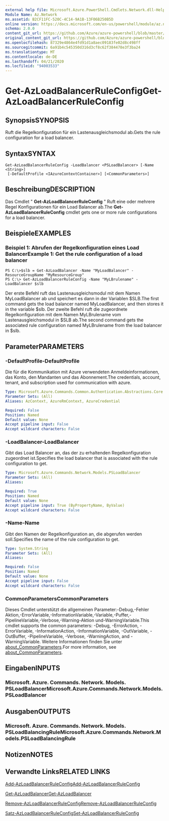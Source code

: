 ```yaml
---
external help file: Microsoft.Azure.PowerShell.Cmdlets.Network.dll-Help.xml
Module Name: Az.Network
ms.assetid: B2CF11FC-520C-4C14-9A1B-13F06B250B5D
online version: https://docs.microsoft.com/en-us/powershell/module/az.network/get-azloadbalancerruleconfig
schema: 2.0.0
content_git_url: https://github.com/Azure/azure-powershell/blob/master/src/Network/Network/help/Get-AzLoadBalancerRuleConfig.md
original_content_git_url: https://github.com/Azure/azure-powershell/blob/master/src/Network/Network/help/Get-AzLoadBalancerRuleConfig.md
ms.openlocfilehash: 87329e4864e4fd91d1a8aec09183fe02d8c498ff
ms.sourcegitcommit: 6a91b4c545350d316d3cf8c62f384478e3f3ba24
ms.translationtype: MT
ms.contentlocale: de-DE
ms.lasthandoff: 04/21/2020
ms.locfileid: "94003533"
---
```

# <span data-ttu-id="a7dfc-101">Get-AzLoadBalancerRuleConfig</span><span class="sxs-lookup"><span data-stu-id="a7dfc-101">Get-AzLoadBalancerRuleConfig</span></span>

## <span data-ttu-id="a7dfc-102">Synopsis</span><span class="sxs-lookup"><span data-stu-id="a7dfc-102">SYNOPSIS</span></span>
<span data-ttu-id="a7dfc-103">Ruft die Regelkonfiguration für ein Lastenausgleichsmodul ab.</span><span class="sxs-lookup"><span data-stu-id="a7dfc-103">Gets the rule configuration for a load balancer.</span></span>

## <span data-ttu-id="a7dfc-104">Syntax</span><span class="sxs-lookup"><span data-stu-id="a7dfc-104">SYNTAX</span></span>

```
Get-AzLoadBalancerRuleConfig -LoadBalancer <PSLoadBalancer> [-Name <String>]
 [-DefaultProfile <IAzureContextContainer>] [<CommonParameters>]
```

## <span data-ttu-id="a7dfc-105">Beschreibung</span><span class="sxs-lookup"><span data-stu-id="a7dfc-105">DESCRIPTION</span></span>
<span data-ttu-id="a7dfc-106">Das Cmdlet " **Get-AzLoadBalancerRuleConfig** " Ruft eine oder mehrere Regel Konfigurationen für ein Load Balancer ab.</span><span class="sxs-lookup"><span data-stu-id="a7dfc-106">The **Get-AzLoadBalancerRuleConfig** cmdlet gets one or more rule configurations for a load balancer.</span></span>

## <span data-ttu-id="a7dfc-107">Beispiele</span><span class="sxs-lookup"><span data-stu-id="a7dfc-107">EXAMPLES</span></span>

### <span data-ttu-id="a7dfc-108">Beispiel 1: Abrufen der Regelkonfiguration eines Load Balancer</span><span class="sxs-lookup"><span data-stu-id="a7dfc-108">Example 1: Get the rule configuration of a load balancer</span></span>
```
PS C:\>$slb = Get-AzLoadBalancer -Name "MyLoadBalancer" -ResourceGroupName "MyResourceGroup"
PS C:\> Get-AzLoadBalancerRuleConfig -Name "MyLBrulename" -LoadBalancer $slb
```

<span data-ttu-id="a7dfc-109">Der erste Befehl ruft das Lastenausgleichsmodul mit dem Namen MyLoadBalancer ab und speichert es dann in der Variablen $SLB.</span><span class="sxs-lookup"><span data-stu-id="a7dfc-109">The first command gets the load balancer named MyLoadBalancer, and then stores it in the variable $slb.</span></span>
<span data-ttu-id="a7dfc-110">Der zweite Befehl ruft die zugeordnete Regelkonfiguration mit dem Namen MyLBrulename vom Lastenausgleichsmodul in $SLB ab.</span><span class="sxs-lookup"><span data-stu-id="a7dfc-110">The second command gets the associated rule configuration named MyLBrulename from the load balancer in $slb.</span></span>

## <span data-ttu-id="a7dfc-111">Parameter</span><span class="sxs-lookup"><span data-stu-id="a7dfc-111">PARAMETERS</span></span>

### <span data-ttu-id="a7dfc-112">-DefaultProfile</span><span class="sxs-lookup"><span data-stu-id="a7dfc-112">-DefaultProfile</span></span>
<span data-ttu-id="a7dfc-113">Die für die Kommunikation mit Azure verwendeten Anmeldeinformationen, das Konto, den Mandanten und das Abonnement.</span><span class="sxs-lookup"><span data-stu-id="a7dfc-113">The credentials, account, tenant, and subscription used for communication with azure.</span></span>

```yaml
Type: Microsoft.Azure.Commands.Common.Authentication.Abstractions.Core.IAzureContextContainer
Parameter Sets: (All)
Aliases: AzContext, AzureRmContext, AzureCredential

Required: False
Position: Named
Default value: None
Accept pipeline input: False
Accept wildcard characters: False
```

### <span data-ttu-id="a7dfc-114">-LoadBalancer</span><span class="sxs-lookup"><span data-stu-id="a7dfc-114">-LoadBalancer</span></span>
<span data-ttu-id="a7dfc-115">Gibt das Load Balancer an, das der zu erhaltenden Regelkonfiguration zugeordnet ist.</span><span class="sxs-lookup"><span data-stu-id="a7dfc-115">Specifies the load balancer that is associated with the rule configuration to get.</span></span>

```yaml
Type: Microsoft.Azure.Commands.Network.Models.PSLoadBalancer
Parameter Sets: (All)
Aliases:

Required: True
Position: Named
Default value: None
Accept pipeline input: True (ByPropertyName, ByValue)
Accept wildcard characters: False
```

### <span data-ttu-id="a7dfc-116">-Name</span><span class="sxs-lookup"><span data-stu-id="a7dfc-116">-Name</span></span>
<span data-ttu-id="a7dfc-117">Gibt den Namen der Regelkonfiguration an, die abgerufen werden soll.</span><span class="sxs-lookup"><span data-stu-id="a7dfc-117">Specifies the name of the rule configuration to get.</span></span>

```yaml
Type: System.String
Parameter Sets: (All)
Aliases:

Required: False
Position: Named
Default value: None
Accept pipeline input: False
Accept wildcard characters: False
```

### <span data-ttu-id="a7dfc-118">CommonParameters</span><span class="sxs-lookup"><span data-stu-id="a7dfc-118">CommonParameters</span></span>
<span data-ttu-id="a7dfc-119">Dieses Cmdlet unterstützt die allgemeinen Parameter:-Debug,-Fehler Aktion,-ErrorVariable,-InformationVariable,-Variable,-Puffer,-PipelineVariable,-Verbose,-Warning-Aktion und-WarningVariable.</span><span class="sxs-lookup"><span data-stu-id="a7dfc-119">This cmdlet supports the common parameters: -Debug, -ErrorAction, -ErrorVariable, -InformationAction, -InformationVariable, -OutVariable, -OutBuffer, -PipelineVariable, -Verbose, -WarningAction, and -WarningVariable.</span></span> <span data-ttu-id="a7dfc-120">Weitere Informationen finden Sie unter [about_CommonParameters](http://go.microsoft.com/fwlink/?LinkID=113216).</span><span class="sxs-lookup"><span data-stu-id="a7dfc-120">For more information, see [about_CommonParameters](http://go.microsoft.com/fwlink/?LinkID=113216).</span></span>

## <span data-ttu-id="a7dfc-121">Eingaben</span><span class="sxs-lookup"><span data-stu-id="a7dfc-121">INPUTS</span></span>

### <span data-ttu-id="a7dfc-122">Microsoft. Azure. Commands. Network. Models. PSLoadBalancer</span><span class="sxs-lookup"><span data-stu-id="a7dfc-122">Microsoft.Azure.Commands.Network.Models.PSLoadBalancer</span></span>

## <span data-ttu-id="a7dfc-123">Ausgaben</span><span class="sxs-lookup"><span data-stu-id="a7dfc-123">OUTPUTS</span></span>

### <span data-ttu-id="a7dfc-124">Microsoft. Azure. Commands. Network. Models. PSLoadBalancingRule</span><span class="sxs-lookup"><span data-stu-id="a7dfc-124">Microsoft.Azure.Commands.Network.Models.PSLoadBalancingRule</span></span>

## <span data-ttu-id="a7dfc-125">Notizen</span><span class="sxs-lookup"><span data-stu-id="a7dfc-125">NOTES</span></span>

## <span data-ttu-id="a7dfc-126">Verwandte Links</span><span class="sxs-lookup"><span data-stu-id="a7dfc-126">RELATED LINKS</span></span>

[<span data-ttu-id="a7dfc-127">Add-AzLoadBalancerRuleConfig</span><span class="sxs-lookup"><span data-stu-id="a7dfc-127">Add-AzLoadBalancerRuleConfig</span></span>](./Add-AzLoadBalancerRuleConfig.md)

[<span data-ttu-id="a7dfc-128">Get-AzLoadBalancer</span><span class="sxs-lookup"><span data-stu-id="a7dfc-128">Get-AzLoadBalancer</span></span>](./Get-AzLoadBalancer.md)

[<span data-ttu-id="a7dfc-129">Remove-AzLoadBalancerRuleConfig</span><span class="sxs-lookup"><span data-stu-id="a7dfc-129">Remove-AzLoadBalancerRuleConfig</span></span>](./Remove-AzLoadBalancerRuleConfig.md)

[<span data-ttu-id="a7dfc-130">Satz-AzLoadBalancerRuleConfig</span><span class="sxs-lookup"><span data-stu-id="a7dfc-130">Set-AzLoadBalancerRuleConfig</span></span>](./Set-AzLoadBalancerRuleConfig.md)


